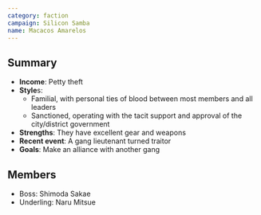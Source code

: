 ```yaml
---
category: faction
campaign: Silicon Samba
name: Macacos Amarelos
---
```


## Summary

- **Income**: Petty theft
- **Style**s:
	- Familial, with personal ties of blood between most members and all leaders
	- Sanctioned, operating with the tacit support and approval of the city/district government
- **Strengths**: They have excellent gear and weapons
- **Recent event**: A gang lieutenant turned traitor
- **Goals**: Make an alliance with another gang

## Members

- Boss: Shimoda Sakae
- Underling: Naru Mitsue